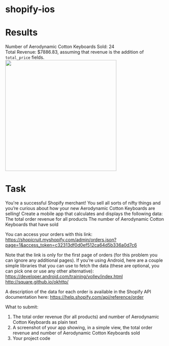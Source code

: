 # shopify-ios

# Results
Number of Aerodynamic Cotton Keyboards Sold: 24 <br>
Total Revenue: $7886.83, assuming that revenue is the addition of `total_price` fields. <br>
<img src="https://cloud.githubusercontent.com/assets/12451826/25512093/431c5a52-2b99-11e7-8929-e2b8b78683c0.png" width="350">
# Task
You're a successful Shopify merchant! You sell all sorts of nifty things and you’re curious about how your new Aerodynamic Cotton Keyboards are selling! Create a mobile app that calculates and displays the following data:
The total order revenue for all products
The number of Aerodynamic Cotton Keyboards that have sold

You can access your orders with this link:
https://shopicruit.myshopify.com/admin/orders.json?page=1&access_token=c32313df0d0ef512ca64d5b336a0d7c6

Note that the link is only for the first page of orders (for this problem you can ignore any additional pages). If you’re using Android, here are a couple simple libraries that you can use to fetch the data (these are optional, you can pick one or use any other alternative):
https://developer.android.com/training/volley/index.html
http://square.github.io/okhttp/

A description of the data for each order is available in the Shopify API documentation here:
https://help.shopify.com/api/reference/order

What to submit:
1. The total order revenue (for all products) and number of Aerodynamic Cotton Keyboards as plain text
2. A screenshot of your app showing, in a simple view, the total order revenue and number of Aerodynamic Cotton Keyboards sold
3. Your project code
